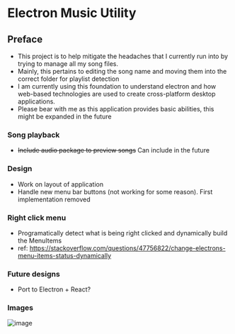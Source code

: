 # Electron Music Utility
## Preface
* This project is to help mitigate the headaches that I currently run into by trying to manage all my song files.
* Mainly, this pertains to editing the song name and moving them into the correct folder for playlist detection
* I am currently using this foundation to understand electron and how web-based technologies are used to create cross-platform desktop applications. 
* Please bear with me as this application provides basic abilities, this might be expanded in the future

 ### Song playback
 * ~~Include audio package to preview songs~~ Can include in the future

### Design
* Work on layout of application
* Handle new menu bar buttons (not working for some reason). First implementation removed
 
### Right click menu
* Programatically detect what is being right clicked and dynamically build the MenuItems
* ref: https://stackoverflow.com/questions/47756822/change-electrons-menu-items-status-dynamically

### Future designs
* Port to Electron + React?

### Images
![image](https://user-images.githubusercontent.com/57853013/103100641-266f9a00-45d9-11eb-881b-88d820ca8dc1.png)
